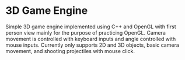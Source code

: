 # 3D Game Engine
Simple 3D game engine implemented using C++ and OpenGL with first person view mainly for the purpose of practicing OpenGL. Camera movement is controlled with keyboard inputs and angle controlled with mouse inputs. Currently only supports 2D and 3D objects, basic camera movement, and shooting projectiles with mouse click.
